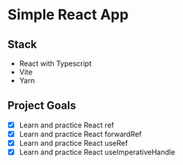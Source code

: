 # Simple React App

## Stack
- React with Typescript
- Vite
- Yarn

## Project Goals
- [X] Learn and practice React ref
- [X] Learn and practice React forwardRef
- [X] Learn and practice React useRef
- [X] Learn and practice React useImperativeHandle